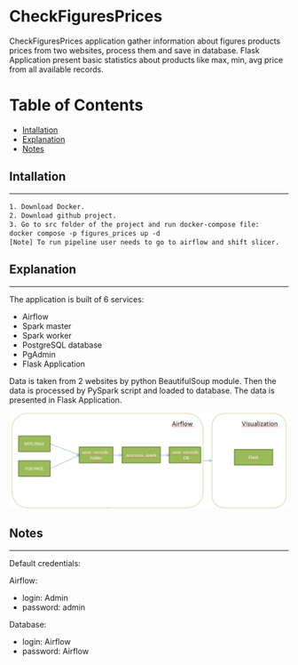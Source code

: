 # CheckFiguresPrices

CheckFiguresPrices application gather information about figures products prices from two websites, process them and save in database.
Flask Application present basic statistics about products like max, min, avg price from all available records. 

# Table of Contents</h1>

 - [Intallation](#installation) 
 - [Explanation](#explanation) 
 - [Notes](#notes) 

## Intallation
---
    1. Download Docker.
    2. Download github project.
    3. Go to src folder of the project and run docker-compose file:
    docker compose -p figures_prices up -d
    [Note] To run pipeline user needs to go to airflow and shift slicer.
## Explanation
---
The application is built of 6 services:
- Airflow
- Spark master
- Spark worker
- PostgreSQL database
- PgAdmin
- Flask Application

Data is taken from 2 websites by python BeautifulSoup module. Then the data is processed by PySpark script and loaded to database. The data is presented in Flask Application.  

![Alt text](image.png)  
## Notes
---

Default credentials:  

Airflow:
- login: Admin
- password: admin

Database:
- login: Airflow
- password: Airflow

